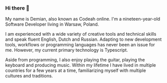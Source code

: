 ### Hi there 👋

My name is Demian, also known as Codeah online. I'm a nineteen-year-old Software Developer living in Warsaw, Poland.

I am experienced with a wide variety of creative tools and technical skills and speak fluent English, Dutch and Russian. Adapting to new development tools, workflows or programming languages has never been an issue for me. However, my current primary technology is Typescript.

Aside from programming, I also enjoy playing the guitar, playing the keyboard and producing music. Within my lifetime I have lived in multiple countries for a few years at a time, familiarizing myself with multiple cultures and traditions. 
